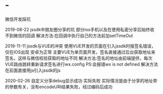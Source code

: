 # -
微信开发踩坑

2019-08-22 jssdk中朋友圈分享的坑
部分ios手机以及在使用私密分享后始终收不到微信的回调
解决方法:在回调中执行自己的方法前加setTimeOut


2019-11-11 jssdk与VUE的冲突
使用VUE开发的页面在引入jssdk时报签名错误，仅在IOS出现 安卓为正常
主要VUE为单页面开发，签名直接通过后台获取地址来签名，这样与微信校验获取的地址不同
解决方法:签名的地址由前端提供，每次VUE路由跳转重新请求签名进行wx.config
PS:会报错wx is not defined 解决方法在前面直接用js引入jssdk的js

2020-02-26 自定义分享debug显示成功 实际失败
实际情况是由于分享的地址带的参数有关，没有encodeURI结果失败，经过编码后成功
